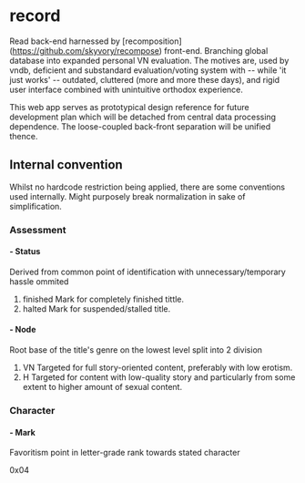 # record

Read back-end harnessed by [recomposition] (https://github.com/skyvory/recompose) front-end.
Branching global database into expanded personal VN evaluation.
The motives are, used by vndb, deficient and substandard evaluation/voting system with -- while 'it just works' -- outdated, cluttered (more and more these days), and rigid user interface combined with unintuitive orthodox experience.

This web app serves as prototypical design reference for future development plan which will be detached from central data processing dependence.
The loose-coupled back-front separation will be unified thence.

## Internal convention
Whilst no hardcode restriction being applied, there are some conventions used internally. Might purposely break normalization in sake of simplification.

### Assessment
#### - Status
Derived from common point of identification with unnecessary/temporary hassle ommited
1.  finished
	Mark for completely finished tittle.
2.  halted
	Mark for suspended/stalled title.

#### - Node
Root base of the title's genre on the lowest level split into 2 division
1. VN
	Targeted for full story-oriented content, preferably with low erotism.
2. H
	Targeted for content with low-quality story and particularly from some extent to higher amount of sexual content.

### Character
#### - Mark
Favoritism point in letter-grade rank towards stated character

0x04